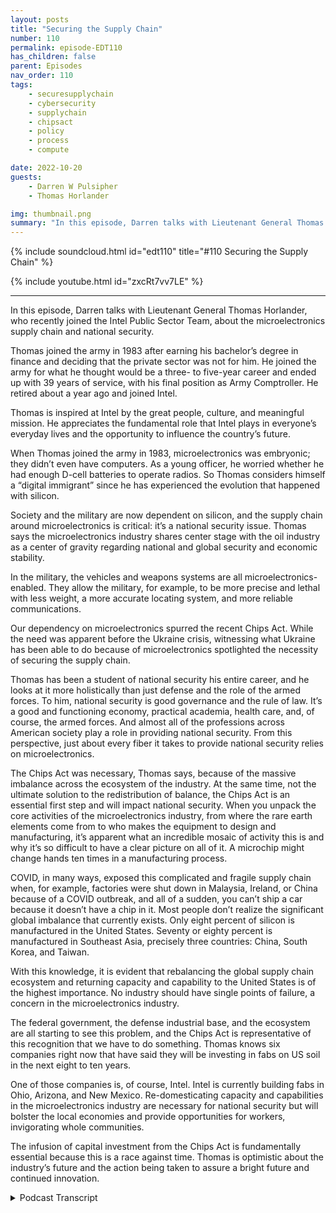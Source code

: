 ```yaml
---
layout: posts
title: "Securing the Supply Chain"
number: 110
permalink: episode-EDT110
has_children: false
parent: Episodes
nav_order: 110
tags:
    - securesupplychain
    - cybersecurity
    - supplychain
    - chipsact
    - policy
    - process
    - compute

date: 2022-10-20
guests:
    - Darren W Pulsipher
    - Thomas Horlander

img: thumbnail.png
summary: "In this episode, Darren talks with Lieutenant General Thomas Horlander, who recently joined the Intel Public Sector Team, about the microelectronics supply chain and national security. "
---
```


{% include soundcloud.html id="edt110" title="#110 Securing the Supply Chain" %}

{% include youtube.html id="zxcRt7vv7LE" %}

---

In this episode, Darren talks with Lieutenant General Thomas Horlander, who recently joined the Intel Public Sector Team, about the microelectronics supply chain and national security.

Thomas joined the army in 1983 after earning his bachelor’s degree in finance and deciding that the private sector was not for him. He joined the army for what he thought would be a three- to five-year career and ended up with 39 years of service, with his final position as Army Comptroller. He retired about a year ago and joined Intel.

Thomas is inspired at Intel by the great people, culture, and meaningful mission. He appreciates the fundamental role that Intel plays in everyone’s everyday lives and the opportunity to influence the country’s future.

When Thomas joined the army in 1983, microelectronics was embryonic; they didn’t even have computers. As a young officer, he worried whether he had enough D-cell batteries to operate radios. So Thomas considers himself a “digital immigrant” since he has experienced the evolution that happened with silicon.

Society and the military are now dependent on silicon, and the supply chain around microelectronics is critical: it’s a national security issue. Thomas says the microelectronics industry shares center stage with the oil industry as a center of gravity regarding national and global security and economic stability.

In the military, the vehicles and weapons systems are all microelectronics-enabled. They allow the military, for example, to be more precise and lethal with less weight, a more accurate locating system, and more reliable communications.

Our dependency on microelectronics spurred the recent Chips Act. While the need was apparent before the Ukraine crisis, witnessing what Ukraine has been able to do because of microelectronics spotlighted the necessity of securing the supply chain.

Thomas has been a student of national security his entire career, and he looks at it more holistically than just defense and the role of the armed forces. To him, national security is good governance and the rule of law. It’s a good and functioning economy, practical academia, health care, and, of course, the armed forces. And almost all of the professions across American society play a role in providing national security. From this perspective, just about every fiber it takes to provide national security relies on microelectronics.

The Chips Act was necessary, Thomas says, because of the massive imbalance across the ecosystem of the industry. At the same time, not the ultimate solution to the redistribution of balance, the Chips Act is an essential first step and will impact national security. When you unpack the core activities of the microelectronics industry, from where the rare earth elements come from to who makes the equipment to design and manufacturing, it’s apparent what an incredible mosaic of activity this is and why it’s so difficult to have a clear picture on all of it. A microchip might change hands ten times in a manufacturing process.

COVID, in many ways, exposed this complicated and fragile supply chain when, for example, factories were shut down in Malaysia, Ireland, or China because of a COVID outbreak, and all of a sudden, you can’t ship a car because it doesn’t have a chip in it. Most people don’t realize the significant global imbalance that currently exists. Only eight percent of silicon is manufactured in the United States. Seventy or eighty percent is manufactured in Southeast Asia, precisely three countries: China, South Korea, and Taiwan.

With this knowledge, it is evident that rebalancing the global supply chain ecosystem and returning capacity and capability to the United States is of the highest importance. No industry should have single points of failure, a concern in the microelectronics industry.

The federal government, the defense industrial base, and the ecosystem are all starting to see this problem, and the Chips Act is representative of this recognition that we have to do something. Thomas knows six companies right now that have said they will be investing in fabs on US soil in the next eight to ten years.

One of those companies is, of course, Intel. Intel is currently building fabs in Ohio, Arizona, and New Mexico. Re-domesticating capacity and capabilities in the microelectronics industry are necessary for national security but will bolster the local economies and provide opportunities for workers, invigorating whole communities.

The infusion of capital investment from the Chips Act is fundamentally essential because this is a race against time. Thomas is optimistic about the industry’s future and the action being taken to assure a bright future and continued innovation. 


<details>
<summary> Podcast Transcript </summary>

<p>﻿1</p>
<p>Hello, thisis Darren Pulsipher, chief solutionarchitect of public sector at Intel.</p>
<p>And welcome to Embracing</p>
<p>Digital Transformation,where we investigate effective change,leveragingpeople, process and technology.</p>
<p>On today's episode,</p>
<p>Securing the supply Chain with former</p>
<p>Lieutenant General Thomas Horlander.</p>
<p>Thomas, welcome to the show.</p>
<p>Great to be here, Darren</p>
<p>And thanks for having me.</p>
<p>I look forward to our discussion today.</p>
<p>So, Thomas has joined usrecently at Intel, joinedthe Intel Public Sector team.</p>
<p>Another great hire.</p>
<p>We've hired quite a few former militarythat had just brought so much depthto our team.</p>
<p>And Thomas, you were in the Army,</p>
<p>Lieutenant, Lieutenant General.</p>
<p>Tell us a little bitabout your background.</p>
<p>And so the you know, the audience canget to know you a little bitwell.</p>
<p>So, Darren I joined the Army back in 1983after I had got my bachelor's degreein the great state of Washington and</p>
<p>I when Iwhen I joined when I joined the Army,you know, we were going throughthe country was going throughsome some tough economic times.</p>
<p>And, you know,</p>
<p>I come from a military family.</p>
<p>My father served inboth the Korean and Vietnam warsin the United States Air Force.</p>
<p>And I basicallygraduated from college with a bachelor'sdegree in finance, thought</p>
<p>I was going to have this blossoming careerin the private sector.</p>
<p>Things are pretty tough.</p>
<p>So I quickly realized thatliving back at home with my mom and dadand sleeping in the same bed</p>
<p>I did when I was 12 yearsold, was not what I had aspired todo with my life.</p>
<p>So I sought out the military and Ijoined, went to basic trainingand then officer candidate schooland started a career that I thoughtwas going to be about 3 to 5 years long.</p>
<p>And it turned out to be 39 yearsof service. Wow.</p>
<p>So, I mean,</p>
<p>I just recently retired last year,as you said, as a three starlieutenant general.</p>
<p>I did a lot ofwork in the field, artilleryas a younger officer in combat, our field.</p>
<p>And then at about year 18,</p>
<p>I became a controllerand served in that capacityfor the final 20 yearsor so of my life with my final positionbeing the Comptroller of the Army.</p>
<p>And I retired out of that position herejust about a year ago today.</p>
<p>It was the 1st of October, a year ago.</p>
<p>And so love the Army loved serving.</p>
<p>You know, a lot of people come upand thank you for my service, but</p>
<p>I just like to tell everybody</p>
<p>I was the lucky one to get to wearthe uniform and serve our countryfor as long as I did.</p>
<p>Well, I'm going to I'm going to echowhat many other people have said.</p>
<p>And thank you very muchfor your dedication toto our country and serving today.</p>
<p>Yeah.</p>
<p>We want to talk a little bit todayabout supply chain.</p>
<p>And because you were the controller,the the Army,you know a lot about supply chain.</p>
<p>You know a lot about.</p>
<p>You know.</p>
<p>About I mean, if I say so,you know, a lot more than I do.</p>
<p>And andalso, we've got this chip sackthat was recently passed.</p>
<p>Tell can you tell the audiencea little bit about how the chip sac playswith our national securityand with our Department of Defense?</p>
<p>Yeah. Sofor me, I would tell youas I joined.</p>
<p>So let me just back up for a second,</p>
<p>Daryn, and tell you, you know,as a as a retired guardand I knew I didn't want to be retiredand just stay at home,and I did want to pursue a second career.</p>
<p>But I wanted somethingthat was really meaningful.</p>
<p>I wanted</p>
<p>I wanted to get with a good organizationthat had a really a meaningfulmission, great people.</p>
<p>And I would tell you, I struck gold.</p>
<p>I absolutely struck goldwhen I got a phone call from Greg Clifton,which started the process of mebeing able to join the One Intel team.</p>
<p>And what a privilege, what a pleasure.</p>
<p>I would tell you, I absolutely love it.</p>
<p>And I would tellyou, you know, it's it'ssuch a great opportunityfor me to continue to contributeand to serve our fellow countrymen.</p>
<p>I can tell you,</p>
<p>I wouldn't have said this 30 years ago,but I think it's in my DNAnow that I want to do that.</p>
<p>And I would just tell you,being with Intel,</p>
<p>I just I love every day great teammates.</p>
<p>What a fantastic culture that thisorganization has and fantastic leaders.</p>
<p>And I really consider myself fortunate.</p>
<p>But, you know, I guess what I tell you isit does not surprise meafter these six or seven monthsthat I've been with this teamas towhy Intel is an iconic industry leader.</p>
<p>And so I really</p>
<p>I really consider myself fortunate.</p>
<p>And what I really inspires meis that Intel playsis fundamental role in everybody'severyday lives, not just day to day.</p>
<p>I mean, you can't get up in the morningwithout some kind of microelectronicsright there at your every move.</p>
<p>But it's also that we get an opportunityto influence the future of our country,the future of the worldand our children's future.</p>
<p>And so I guess what I tell you isand you're going to laughwhen I say this, but I would just say,how wonderful was that?</p>
<p>Oh, there you go, Pat.</p>
<p>Pat will be ecstatic thatyou tied Our Lady our newest branding in.</p>
<p>Right. How wonderful that.</p>
<p>That's awesome. So.</p>
<p>I would tell you, you know, I'm excited.</p>
<p>I love this. Butit's so interestingwhen I think back over my life and I thinknow it's not that I'm this old man,but when I think back over my lifeand you and I are about the same,probably about the same age.</p>
<p>Yeah.</p>
<p>When I joined the army there.</p>
<p>When I joined the army,we didn't have computers.</p>
<p>We didn't havewe probably had microelectronics,but it was such in a an embryonic stage.</p>
<p>It was probably in just a very remotepocket of our society or in the world.</p>
<p>I can remember as a young man,you know, our copying machinewas this ink drumthat you used to crankand remember notes, roll it.</p>
<p>And it would spill on this piece of paper.</p>
<p>And that's how that's how you made copies?</p>
<p>Yeah, we had single channel radios.</p>
<p>We used to connect wirefrom one radio to the other.</p>
<p>And, you know, todaywe talk about microchips.</p>
<p>But back then, my big worryas a young officerwas, did I have enough these cellbatteries to operate the radios?</p>
<p>So when youthink about how far we have evolvedand I would tell you,of course, my professionwas in the United States military,but I would tell youall segments of societyjust kind of evolved togetheras we discovered thesethis wonderful thing called siliconand all of our technological advances.</p>
<p>But, you know, I remember the days of</p>
<p>I remember the day one of my first dutyassignments in South Korea.</p>
<p>And I rememberwe used to sit there on Sundaysand go to thisthis building where AT&T had these booths,and we'd get in lineand we'd wait for the booths.</p>
<p>And I think you had like 10 minutesand you could make a stateside phone calland we'd get in the booth.</p>
<p>We call them mom and dad,or our loved ones would say,</p>
<p>Hey, it's me, I'm here,everything is okay,and that was the extentof telecommunications back in those days.</p>
<p>And now, of course, we sit here todayand we just speed dial on ouron our cell phone and.</p>
<p>Get a video call.</p>
<p>Yeah. And it's a video call.</p>
<p>Around the world.</p>
<p>So it's absolutely amazing.</p>
<p>And you heard me joke about this.</p>
<p>So people like you and me, you.</p>
<p>And I rememberwhen we got our first computer.</p>
<p>Oh, yeah. I remember the day.</p>
<p>You and I are digital immigrants.</p>
<p>Okay? We are not digital natives.</p>
<p>We're. We're older than that.</p>
<p>But I remember the day that I boughtmy first computer was probably around 1995and I bought a 286 and</p>
<p>I thought to myself, Good God,look at this monstrosity.</p>
<p>And for some of you out there,this isn't like a boxyou could very easilyput in the back seat of your car.</p>
<p>Okay, this thing was huge.</p>
<p>It weighed £50.</p>
<p>You bought a monitor.</p>
<p>It was deeper than it was wide.</p>
<p>That one weighed about £50.</p>
<p>You took it home and you asked yourselfthe question, oh, my goodness,where do I put this thing? Right.</p>
<p>So here we are 30 years laterand we're not saying, Oh my goodness,where do we put this thing?</p>
<p>We scratch your head and we say,</p>
<p>Oh my gosh, where did I put that thing?</p>
<p>Yeah, so I have a question about that.</p>
<p>So we've becomehighly dependent on silicon,highly dependent ontechnology as as a society.</p>
<p>Is the militaryjust as highly dependent on silicon?</p>
<p>Oh, absolutely. So I mean.</p>
<p>I mean, that's a big deal then,because our our supply chain aroundmicroelectronics is nowhighly important.</p>
<p>It's a national security issue.</p>
<p>So I like to tell people we have evolved.</p>
<p>So to the point where the market we'remicroelectronicsshares center stage with the oil industryas a center of gravitywhen it comes to national security,global security, economic stability.</p>
<p>I mean, it is replete acrossevery fiber of society.</p>
<p>You know, when you talk aboutyou hear our CEO talk about itubiquitous compute, well,it touches everything.</p>
<p>So and when when you talk aboutthe military,</p>
<p>I would tell you, our vehicles,our weaponssystems are all microelectronics enabled.</p>
<p>Micro microchipsenable us to be more precise, more lethal,less weight, faster, fix a more accuratelocating system, betterand more reliable communications.</p>
<p>The list goes on and on.</p>
<p>I mean.</p>
<p>Well, and we're seeing that actuallyin the war in Ukraine right now.</p>
<p>Oh, absolutely.</p>
<p>Right.</p>
<p>I mean, it's amazing that the Ukraine'sbeen able to do what they've beenable to dobecause of microelectronics.</p>
<p>Lots of takeaways and lots of great thingsto learnabout by seeing how how that unfolds.</p>
<p>They're over there in Ukrainewith the conflict, with Russia.</p>
<p>So I have a question around that.</p>
<p>Do you think that really spurredon this chipact that we see that was recently passedand so why were so concernedabout getting the Chips Act passed?</p>
<p>So I knownot necessarily the Ukraine conflict.</p>
<p>No, but just in general, our dependency.</p>
<p>Of the Chips Act was was considerednecessary long before that.</p>
<p>But certainly when you step backand you look at the global imbalancethat we currentlyare experiencing across the ecosystem,you know, I think and andlet me read catch my answer.</p>
<p>So let's talk about national securityfor just a second.</p>
<p>Okay.</p>
<p>So I've been a studentof national security my entire career.</p>
<p>That's what we doas professional military officers.</p>
<p>But whenwhen you talk about national security,a lot of people want to immediatelymigrate to a discussionabout defenseand the role of the armed forces.</p>
<p>But I would tell you, in a countrylike ours, if you want to talk abouthow do you ensure that you protectour national security interest,there are a lot of thingsthat go into that, Darren.</p>
<p>It's good governance, the rule of law.</p>
<p>It's a proper and functioning economy.</p>
<p>It's having an effective academia,its health care,and of course, it isthe armed forces of the United States.</p>
<p>So what I would tell you is our doctors,our teachers are constructionworkers,firemen, police officers, intel engineers.</p>
<p>Big shout out to them, right. All right.</p>
<p>And just about almost all of ourprofessions across American societyall play a role in providingfor the national security this country.</p>
<p>We don't think about it like that,but I really. Don't.</p>
<p>I like that perspective.</p>
<p>But imagine an America that doesn'thave a good education systemor a good health care systemor a good law enforcement system.</p>
<p>Right.</p>
<p>Imagine an America like that that wouldthat woulddirectly impact our national security.</p>
<p>So when you talk about that, you got totalk about it in a more holistic way.</p>
<p>And so for me personally,you know what I think about the Chips Act.</p>
<p>If you share in what I just told you,then you'll understandthat just about every fiberof what it takes to providefor the national security of this countryrelies on microelectronics.</p>
<p>Yeah, it relies on microelectronicsvery heavilyin that lovely thing we call silicon.</p>
<p>I tell you what, I wish I would havegotten involved in this back 35 years ago.</p>
<p>It must have just been so neat to watch.</p>
<p>Oh, yeah, yeah.</p>
<p>Watch these amazing mindsand these engineerscome up withhow how they were able to do that.</p>
<p>I'm just I'm inspired by it, to be honest.</p>
<p>So now now when youwhen you talk about the Chips Act, right.</p>
<p>And this this incredible imbalancethat we have across the ecosystem, across,you know, our microelectronics industry,</p>
<p>I kind of look at this over a broadercontinuum, a continuum of time.</p>
<p>Right. This has amazing potential.</p>
<p>And it absolutely does have an impact onthe national security of our country.</p>
<p>And so much so we evenhad some of the leaders in the Departmentof Defense actually engaged with Congressabout the importance of the chipset.</p>
<p>So it's a very important, in my view,very important first step.</p>
<p>Okay.</p>
<p>This is not the be to how we redistributethis this this balanceof capacity and capabilityin the microelectronicsindustry.</p>
<p>I rolled up my sleeves and startedlearning about this and what I discoveredand I had I'm tell you right now,</p>
<p>I absolutely no ideathings are like this even a year ago.</p>
<p>But what I discovered is whatan incredibly integrated industry this is.</p>
<p>And youand I talked about this before, butone day your competitoris company X and the very next daythey're your partner.</p>
<p>Right.</p>
<p>And when you try to unpack thewhat I like to call the continuumor what we call thethe the core activitiesof the microelectronics industry,whether it's design or manufacturingor it's assembly testing and packaging,and who makes the equipmentand where the raw materials come from.</p>
<p>And where does the rare earth elementscome from?</p>
<p>When you start to when you start to unpackis that you start to realize whatan incredible mosaic of daily activitythis is and why it's so difficult.</p>
<p>Why it's so difficultto havethis very clear shaped pictureon all of the activity that takes place.</p>
<p>I mean, so and so these microchips changehands five and ten times, right?</p>
<p>Yeah.</p>
<p>So I'm glad you brought this up because.</p>
<p>Yeah, because what's interesting aboutthis whole thing isand you mentioned it,no one really understoodhow complex the supply chainis to build a computer right now.</p>
<p>Just telco grid hitbecause what COVID exposedwhen everyone needed a computerall of a suddenand then some factorieswere shut down in Malaysiabecause they had an outbreak of COVIDor a factory in Ireland,because there was an outbreak of COVIDor China or wherever it was.</p>
<p>All of a sudden, I can't ship a carbecause it doesn't have a chip in it.</p>
<p>Or you can and it sits in a parking lotuntil those ships come in.</p>
<p>Right, exactly.</p>
<p>So I think COVID really kind of exposedthis global supply chain.</p>
<p>How complex and fragile it really is.</p>
<p>Yeah, it's certainly</p>
<p>I mean, maybe certain segmentsof the industry in our societyknew that there was this this.</p>
<p>Very small, I think idea.</p>
<p>But I think very small.</p>
<p>And I think you're right that the pandemickind of exposed that, you know.</p>
<p>But so right now</p>
<p>I would tell you and exposed</p>
<p>I had no idea about the global imbalancethat we currently have.</p>
<p>Yeah.</p>
<p>What is it, 8% in the US,</p>
<p>And yeah, I've heard different numbers,but I think ballpark is we're talkingcome out of Southeast Asia.</p>
<p>And you know,that's fundamentally three countries,</p>
<p>China, South Korea and Taiwan and Taiwan.</p>
<p>Yeah.</p>
<p>When you when you start to learn aboutthat, you you quickly realize thatrebalancing the ecosystemof the global supply chainand returning capacityand capability to U.S.and friendly soil is absolutely tantamountto being able to rebalance what we have.</p>
<p>No industryshould have single points of failure.</p>
<p>Like I thinkthis microelectronics industrydefinitely has some areaswhere there is cause for concern.</p>
<p>But but I'll tell you, it's exciting,right?</p>
<p>And it's refreshingbecause what I've been observing is</p>
<p>I've beenobserving the ecosystem,the federal government, the defenseindustrial base, all of them are startingto recognize this problem.</p>
<p>You know, the CHIPS Act is is obviouslyrepresentative of people'srecognition that we had to do something.</p>
<p>And I also would tell you,you know, watching the otherthe big companies in this industrythat are now saying, hey, you know,we need to relook our business modeland where we have certain thingsdone across this continuum of of thatthat that microelectronicsecosystem that we have, we need to relookthat we're starting to see.</p>
<p>And I think the chip jacketkind of helped helped with this.</p>
<p>But we're starting to see</p>
<p>I know of six countries right nowthat have said they are going to beinvesting in fabs in the on on USsoil herein the in the next 8 to 10 years. So.</p>
<p>Well in one of those of course, is Intel.</p>
<p>Let's talk a little bit about Ohio,but not just Ohioand Silicon Heartland now,but Arizona and New Mexico.</p>
<p>It's amazing the amount offabs we're building right now.</p>
<p>Sure. Sure.</p>
<p>There are the investment that we put inand what it means to those economies.</p>
<p>You know, what it means to opportunitiesof young of young kidswho really want to havesome kind of a professionin the microelectronics industry.</p>
<p>Read the masticating capacityand capabilitiesin the United States of America gives.</p>
<p>You know, it's what you the Unitedthe United States is really birthupon is opportunity. Right.</p>
<p>And so to give them that opportunity,it's just another great,great thing about taking thisjust making this effortto read The Master Key,much of much of the microelectronicsindustry here in the U.S.and friendly so.</p>
<p>Well and let's talka little bit about Ohio.</p>
<p>Ohio, we're building two fabs rightnow, already cut.</p>
<p>Ground right back.</p>
<p>With a plan to build eight fabs.</p>
<p>Isn't that exciting? It's exciting.</p>
<p>Each fab is $15 billion.</p>
<p>That's a man.</p>
<p>That's a lot of money.</p>
<p>That's a big.</p>
<p>Moneybetween 12 and 15 billion and. Right.</p>
<p>And the number of jobsit's going to bring into the area,not just hired by Intel, but also.</p>
<p>Other.</p>
<p>Industries that are movingthere as well to support.</p>
<p>That whole community.</p>
<p>Right.</p>
<p>I mean, that I saw this Darren.</p>
<p>I saw this with military installations.</p>
<p>Okay. Oh, yeah.</p>
<p>A lot of times the the surrounding cityor community, you know, livedand breathed by what happenedon that military installation,the size of the population,the infrastructure that was there.</p>
<p>I absolutely see that.</p>
<p>A similar thing happening with with,you know, what's going to happenthere, the new silicon heartland like it.</p>
<p>This is this is really fascinatingthat it's come to this point</p>
<p>I guess that wemaybe we were lulled to sleep a little bitin as far as, you know, manufacturingin the United States.</p>
<p>But I think we're well,</p>
<p>I think I think we woke up.</p>
<p>Yeah, I would say I don't think anybodyever said, all right, here's the plan.</p>
<p>We're going to have a global economyand 80% of all the microelectronicsare going to come outof these three countries. So</p>
<p>I don't</p>
<p>I don't think that was ever the intent.</p>
<p>And so which brings me to a point.</p>
<p>And I even heard our CEO kind ofsay it in Eastern.</p>
<p>We're a bit in a race against time.</p>
<p>That's why the Chips Actwas so fundamentally important.</p>
<p>Right, was to have this infusionof capital investment, to be able to startto build these fabs and to re domesticateour capacity in the United Stateson a shorter timelinethan what would otherwise have been.</p>
<p>You know, who knows how long it would havetaken this to build the size of the fabor fabs that you just described therein in the silicon heartland in Ohio?</p>
<p>Yeah.</p>
<p>In fact, what's really coolabout those fabs going in,they are 18 angstrom fabsthat are going in.</p>
<p>So those that don'tknow, that's 1.8 nanometers.</p>
<p>Those are the nodes that are going inand 1.8 nanometers that's really small.</p>
<p>To put that into perspective,for a lot of people,the corona virus is 72 nanometers wideand we're doing transistors at 1.8nanometers.</p>
<p>It's like fabs that's that's mind blowing.</p>
<p>That's unimaginable.</p>
<p>I know.</p>
<p>It's so for those of youthat think that, you know, Intelis, is an old non innovative company,you don't know what you're talking about.</p>
<p>Yeah I tell you what,</p>
<p>I never thought that for 1/2.</p>
<p>You know, there are some people that do</p>
<p>I it's it's amazingthe stuff that the stuff that we doevery day.</p>
<p>Yeah so there and therein lies a gooda good point though isbeing ableor having people understand the fullcapacity and thefull capabilities of a company like Intel.</p>
<p>You know, we describe it as this iconicfounder of microelectronics,but what they do today is it'sjust as impressive as what we used to do,you know, 30 plus years agoat the beginning of this thisthe building of the of theof the microelectronics industry.</p>
<p>So, you know,it's it's really important for peopleto step back and take a look at that.</p>
<p>I mean, what is we have 20,000 softwareand hardware engineers in this company.</p>
<p>No, just just 20.</p>
<p>Well, software. Okay, just software.</p>
<p>If you start adding our hardwareand silicon engineers.</p>
<p>Yeah, it'sabsolutely it's absolutely amazing.</p>
<p>And you know, I see that and I hear that.</p>
<p>And I think to myself, yeah.</p>
<p>Do people realizejust how not just how important that isto, you know, the country,but to the world, right.</p>
<p>To the world and to, you know,those things that I spoke about earlier,our national security, global securityand stability of our markets,that is so fundamentally important.</p>
<p>That's why I'm so inspired and why I'mso happy to have the opportunityto to, you know, be on the Intel teamand hopefully contribute.</p>
<p>Oh, believe me,we're so glad to have you on teambecause you bring in such a newperspective that's helping usto sell at a higher level,to really talk about bigger picture thingsand to drive new ideasinto our technology. So,you know, Thomas, welcome to the team.</p>
<p>It's been wonderful. Yeah. What?</p>
<p>What a treat.</p>
<p>I tell you what.</p>
<p>I tell you what you know, whenwhen after you have a careerlike I did in the military.</p>
<p>And you want to joinyou want to join another teamand you want to keep servingand you want to keep contributing.</p>
<p>I tell you, I couldn'thave asked for a better opportunity,a better next chapter right in my life,and to be able to do something like thisand and serve with everybody.</p>
<p>I'm just so inspired by the leadersthat I get to work with. Wow.</p>
<p>I mean.</p>
<p>Yeah, there's some really goodwe got some really good guys.</p>
<p>Really good leadership.</p>
<p>And you know what I feel like.</p>
<p>So me being the digital immigranthere, I like, I like the cultureand I like the people and the patiencethey show me when I scratch my head.</p>
<p>When you start talking about Nanothis and see on that, you know, I really</p>
<p>I really appreciate everybody, you know,with open arms and coming to terms.</p>
<p>Let me let me teach you this.</p>
<p>And it's really it's really a great it'sreally it's really greatfrom from beginning to end.</p>
<p>I'm just really fortunateto be able to do this.</p>
<p>I couldn't have ever imagined havinga better a better opportunity than this.</p>
<p>So thanks.</p>
<p>Thanks.</p>
<p>A thanks to all the leadersand everybody there.</p>
<p>Well, hey, Thomas,thanks for coming on the show today.</p>
<p>It's been very insightful andthanks again.</p>
<p>I'm sure we'll have you back on inin six months or a year.</p>
<p>And you're going to be like a totalsilicon expert.</p>
<p>You'll be here,you'll be design in chips by that time.</p>
<p>Yeah. Hey, Darren.</p>
<p>So before we before we kick off,</p>
<p>I did what I didn't want to makejust a final comment,if that's okay with you. Yeah, yeah.</p>
<p>You know what the other thing I, I,you know, there's there's thisthis is frontmicroelectronics is front and centerright now in a lot of discussions.</p>
<p>Right.</p>
<p>And I would tell you,one of the things I find really refreshingand is that it is front and centerin a lot of different forums, in defenseforums.</p>
<p>Right,in discussions about national security.</p>
<p>And sothat really makes that really makes meit makes me feel good, right,to know that more and more every daywe start to seenot just the country's leadership, butall of the all of the professionsrecognize just how fundamentally importantthe microelectronic industryis to all of these professions.</p>
<p>I mean, think about think about somethinglike telemedicine.</p>
<p>Think about think about, you know,</p>
<p>I have a daughter in college, right?</p>
<p>My daughter during the pandemic,she continued to attend college.</p>
<p>How did she do that?</p>
<p>I tell you what, she did it virtuallythrough through her computer.</p>
<p>So, I mean, when you when you step backand you think about all of that.</p>
<p>Well, what I'm really I'm really refreshedand I'm really happy about is,you know,and I'm really assured thatthat everybody isis has really put their armsaround this thing and recognizejust how fundamentally importantthat it is to to our countryand to the world that you havea functioningecosystemin the microelectronics industry.</p>
<p>I tell you, that is tantamount tantamountto our national securityand global security.</p>
<p>And so I feel pretty good as I'm learningmore and more, but I feel pretty goodwhat I what I've seen a lot of peoplea lot of people do to recognizeand to take actionwhen it comesto the microelectronics industry.</p>
<p>So I really wanted tojust kind of leave the conversationon that point that we should feel goodabout what everybody is trying to do.</p>
<p>Oh, no, I totally agree.</p>
<p>I see a bright horizon aheadand some really, really coolnew innovation that's going to drivea lot of changes in in the world.</p>
<p>And we get the cool thing, Thomas.</p>
<p>We get to be part of it.</p>
<p>Oh, no, I know. Isn't that awesome?</p>
<p>I'm I just.</p>
<p>Yeah, I'm pinching myself, you know,it's a great it's great feeling.</p>
<p>So, so sure.</p>
<p>Thank you.</p>
<p>Just thank you from the bottom of my heartfor having me.</p>
<p>And not just for this podcast,but the the know the numerous thanthe numerous times that I've been ableto attend some of your training eventsor you just coach me on the side.</p>
<p>I really appreciate that.</p>
<p>It means a lot to me.</p>
<p>Well, like I said, thank you for comingon the show and welcome to the team.</p>
<p>We're glad you'rehere. You. You only make us better. Sothank you for listening to Embracing</p>
<p>Digital Transformation today.</p>
<p>If you enjoyed our podcast,give it five stars on your favoritepodcast insider YouTube channel.</p>
<p>You can find out more informationabout embracing digital transformationand embracingdigital.org until nexttime, go out and do something wonderful.</p>

</details>
